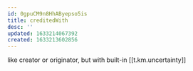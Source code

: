 ```yaml
---
id: 0gpuCM9n8HhAByepso5is
title: creditedWith
desc: ''
updated: 1633214067392
created: 1633213602856
---
```


like creator or originator, but with built-in [[t.km.uncertainty]]
